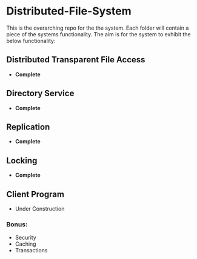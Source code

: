 # Distributed-File-System
This is the overarching repo for the the system. Each folder will contain a piece of the systems functionality. The aim is for the system to exhibit the below functionality:

 ## Distributed Transparent File Access
 * __Complete__

 ## Directory Service
 * __Complete__
 
 ## Replication
 * __Complete__

 ## Locking 
 * __Complete__
  
 ## Client Program
 * Under Construction

 ### Bonus: 
 * Security
 * Caching 
 * Transactions
  
